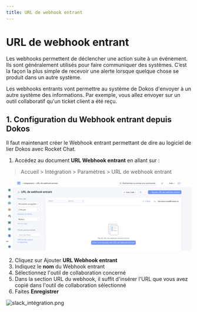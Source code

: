 ```yaml
---
title: URL de webhook entrant
---
```


# URL de webhook entrant

Les webhooks permettent de déclencher une action suite à un événement. Ils sont généralement utilisés pour faire communiquer des systèmes. C’est la façon la plus simple de recevoir une alerte lorsque quelque chose se produit dans un autre système.

Les webhooks entrants vont permettre au système de Dokos d'envoyer à un autre système des informations. Par exemple, vous allez envoyer sur un outil collaboratif qu'un ticket client a été reçu.

## 1. Configuration du Webhook entrant depuis Dokos

Il faut maintenant créer le Webhook entrant permettant de dire au logiciel de lier Dokos avec Rocket Chat. 

1. Accédez au document **URL Webhook entrant** en allant sur :

> Accueil > Intégration > Paramètres > URL de webhook entrant

![liste_webhook.png](/content/integrations/google-chat/liste_webhook.png)

2. Cliquez sur Ajouter **URL Webhook entrant**
3. Indiquez le **nom** du Webhook entrant
4. Sélectionnez l'outil de collaboration concerné
5. Dans la section URL du webhook, il suffit d'insérer l'URL que vous avez copié dans l'outil de collaboration sélectionné
6. Faites **Enregistrer**

![slack_intégration.png](/content/integrations/slack/slack_intégration.png)
